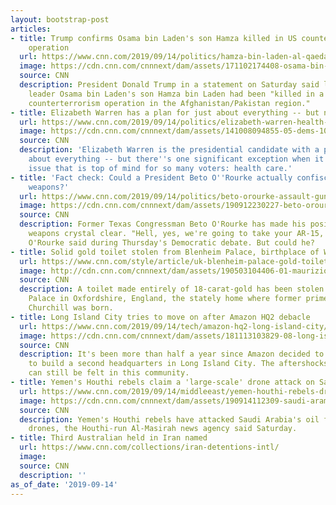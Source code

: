 ```yaml
---
layout: bootstrap-post
articles:
- title: Trump confirms Osama bin Laden's son Hamza killed in US counterterrorism
    operation
  url: https://www.cnn.com/2019/09/14/politics/hamza-bin-laden-al-qaeda-dead/index.html
  image: https://cdn.cnn.com/cnnnext/dam/assets/171102174408-osama-bin-laden-son-hamza-wedding-footage-cia-orig-mg-00004803-super-tease.jpg
  source: CNN
  description: President Donald Trump in a statement on Saturday said late al Qaeda
    leader Osama bin Laden's son Hamza bin Laden had been "killed in a United States
    counterterrorism operation in the Afghanistan/Pakistan region."
- title: Elizabeth Warren has a plan for just about everything -- but not health care
  url: https://www.cnn.com/2019/09/14/politics/elizabeth-warren-health-care-plan-medicare-for-all/index.html
  image: https://cdn.cnn.com/cnnnext/dam/assets/141008094855-05-dems-1008-story-top.jpg
  source: CNN
  description: 'Elizabeth Warren is the presidential candidate with a plan for just
    about everything -- but there''s one significant exception when it comes to an
    issue that is top of mind for so many voters: health care.'
- title: 'Fact check: Could a President Beto O''Rourke actually confiscate assault
    weapons?'
  url: https://www.cnn.com/2019/09/14/politics/beto-orourke-assault-guns-confiscation-fact-check/index.html
  image: https://cdn.cnn.com/cnnnext/dam/assets/190912230227-beto-orourke-abc-democratic-debate-super-tease.jpg
  source: CNN
  description: Former Texas Congressman Beto O'Rourke has made his position on assault
    weapons crystal clear. "Hell, yes, we're going to take your AR-15, your AK-47,"
    O'Rourke said during Thursday's Democratic debate. But could he?
- title: Solid gold toilet stolen from Blenheim Palace, birthplace of Winston Churchill
  url: https://www.cnn.com/style/article/uk-blenheim-palace-gold-toilet-scli-gbr-intl/index.html
  image: http://cdn.cnn.com/cnnnext/dam/assets/190503104406-01-maurizio-cattelan-america-super-tease.jpg
  source: CNN
  description: A toilet made entirely of 18-carat-gold has been stolen from Blenheim
    Palace in Oxfordshire, England, the stately home where former prime minister Winston
    Churchill was born.
- title: Long Island City tries to move on after Amazon HQ2 debacle
  url: https://www.cnn.com/2019/09/14/tech/amazon-hq2-long-island-city/index.html
  image: https://cdn.cnn.com/cnnnext/dam/assets/181113103829-08-long-island-city-1107-super-tease.jpg
  source: CNN
  description: It's been more than half a year since Amazon decided to scrap plans
    to build a second headquarters in Long Island City. The aftershocks of that decision
    can still be felt in this community.
- title: Yemen's Houthi rebels claim a 'large-scale' drone attack on Saudi oil facilities
  url: https://www.cnn.com/2019/09/14/middleeast/yemen-houthi-rebels-drone-attacks-saudi-aramco-intl/index.html
  image: https://cdn.cnn.com/cnnnext/dam/assets/190914112309-saudi-aramco-drone-super-tease.jpg
  source: CNN
  description: Yemen's Houthi rebels have attacked Saudi Arabia's oil facilities with
    drones, the Houthi-run Al-Masirah news agency said Saturday.
- title: Third Australian held in Iran named
  url: https://www.cnn.com/collections/iran-detentions-intl/
  image: 
  source: CNN
  description: ''
as_of_date: '2019-09-14'
---
```


